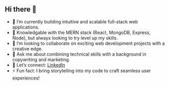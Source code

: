 ## Hi there 👋

- 🔭 I’m currently building intuitive and scalable full-stack web applications.
- 🌱 Knowledgable with the MERN stack (React, MongoDB, Express, Node), but always looking to try level up my skills.
- 👯 I’m looking to collaborate on exciting web development projects with a creative edge.
- 🤔 Ask me about combining technical skills with a background in copywriting and marketing.
- 💬 Let’s connect: [LinkedIn](https://www.linkedin.com/in/justin-fanton-2034551a8)
- ⚡ Fun fact: I bring storytelling into my code to craft seamless user experiences!
